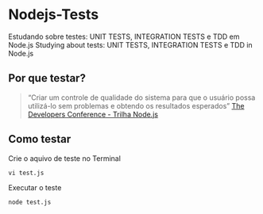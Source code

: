 # Nodejs-Tests
Estudando sobre testes: UNIT TESTS, INTEGRATION TESTS e TDD em Node.js
Studying about tests: UNIT TESTS, INTEGRATION TESTS e TDD in Node.js

##  Por que testar?
>“Criar um controle de qualidade do sistema para que o usuário possa utilizá-lo sem problemas e obtendo os resultados esperados”
>[The Developers Conference - Trilha Node.js](https://s3-sa-east-1.amazonaws.com/thedevconf/presentations/TDC2019POA/nodejs/GYR-0433_2019-11-28T011233_Node.js%20-%20Testes%20end%20to%20end.pdf)

##  Como testar

Crie o aquivo de teste no Terminal
~~~Terminal
vi test.js
~~~

Executar o teste
~~~Terminal
node test.js
~~~

